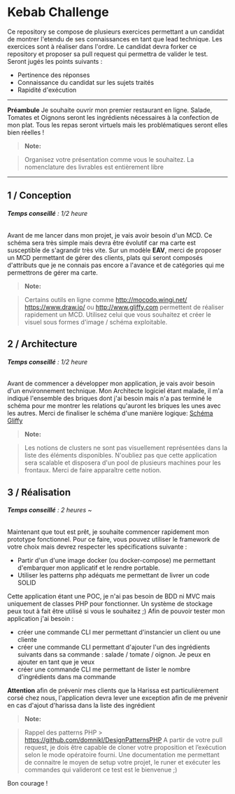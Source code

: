 Kebab Challenge
===================


Ce repository se compose de plusieurs exercices permettant a un candidat de montrer l'etendu de ses connaissances en tant que lead technique. Les exercices sont à réaliser dans l'ordre. Le candidat devra forker ce repository et proposer sa pull request qui permettra de valider le test. Seront jugés les points suivants :

- Pertinence des réponses
- Connaissance du candidat sur les sujets traités
- Rapidité d'exécution 

----------
**Préambule**
Je souhaite ouvrir mon premier restaurant en ligne. Salade, Tomates et Oignons seront les ingrédients nécessaires à la confection de mon plat. Tous les repas seront virtuels mais les problématiques seront elles bien réelles !

> **Note:**

> Organisez votre présentation comme vous le souhaitez. La nomenclature des livrables est entièrement libre

----------
1 / Conception
-------------

###### **Temps conseillé** : 1/2 heure

Avant de me lancer dans mon projet, je vais avoir besoin d'un MCD. Ce schéma sera très simple mais devra être évolutif car ma carte est susceptible de s'agrandir très vite. Sur un modèle **EAV**, merci de proposer un MCD permettant de gérer des clients, plats qui seront composés d'attributs que je ne connais pas encore a l'avance et de catégories qui me permettrons de gérer ma carte. 

> **Note:**

> Certains outils en ligne comme http://mocodo.wingi.net/ https://www.draw.io/ ou http://www.gliffy.com permettent de réaliser rapidement un MCD. Utilisez celui que vous souhaitez et créer le visuel sous formes d'image / schéma exploitable. 


2 / Architecture
-------------

###### **Temps conseillé** : 1/2 heure

Avant de commencer a développer mon application, je vais avoir besoin d'un environnement technique. Mon Architecte logiciel étant malade, il m'a indiqué l'ensemble des briques dont j'ai besoin mais n'a pas terminé le schéma pour me montrer les relations qu'auront les briques les unes avec les autres. Merci de finaliser le schéma d'une manière logique: [Schéma Gliffy](schema_exemple_archi.gliffy)

> **Note:**

> Les notions de clusters ne sont pas visuellement représentées dans la liste des éléments disponibles. N'oubliez pas que cette application sera scalable et disposera d'un pool de plusieurs machines pour les frontaux. Merci de faire apparaître cette notion. 

3 / Réalisation 
-------------

###### **Temps conseillé** : 2 heures ~

Maintenant que tout est prêt, je souhaite commencer rapidement mon prototype fonctionnel. Pour ce faire, vous pouvez utiliser le framework de votre choix mais devrez respecter les spécifications suivante :

- Partir d'un d'une image docker (ou docker-compose) me permettant d'embarquer mon applicatif et le rendre portable.
- Utiliser les patterns php adéquats me permettant de livrer un code SOLID

Cette application étant une POC, je n'ai pas besoin de BDD ni MVC mais uniquement de classes PHP pour fonctionner. Un système de stockage peux tout à fait être utilisé si vous le souhaitez ;) 
Afin de pouvoir tester mon application j'ai besoin :

- créer une commande CLI  mer permettant d'instancier un client ou une cliente
- créer une commande CLI permettant d'ajouter l'un des ingrédients suivants dans sa commande  : salade / tomate / oignon. Je peux en ajouter en tant que je veux
- créer une commande CLI me permettant de lister le nombre d'ingrédients dans ma commande


**Attention**  afin de prévenir mes clients que la Harissa est particulièrement corsé chez nous, l'application devra lever une exception afin de me prévenir en cas d'ajout d'harissa dans la liste des ingrédient

> **Note:**

> Rappel des patterns PHP > https://github.com/domnikl/DesignPatternsPHP 
> A partir de votre pull request, je dois être capable de cloner votre proposition et l’exécution selon le mode opératoire fourni. Une documentation me permettant de connaitre le moyen de setup votre projet, le runer et exécuter les commandes qui valideront ce test est le bienvenue ;)

Bon courage !
